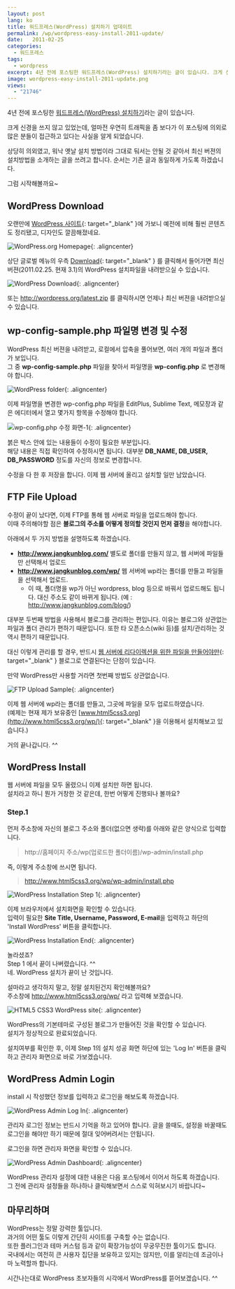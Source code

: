```yaml
---
layout: post
lang: ko
title: 워드프레스(WordPress) 설치하기 업데이트
permalink: /wp/wordpress-easy-install-2011-update/
date:   2011-02-25
categories:
  - 워드프레스
tags:
  - wordpress
excerpt: 4년 전에 포스팅한 워드프레스(WordPress) 설치하기라는 글이 있습니다. 크게 신경을 쓰지 않고 있었는데, 얼마전 우연히 트래픽을 좀 보다가 이 포스팅에 의외로 많은 분들이 접근하고 있다는 사실을 알게 되었습니다. 상당히 의외였고, 워낙 옛날 설치 방법이라 그대로 둬서는 안될 것 같아서 최신 버젼의 설치방법을 소개하는 글을 쓰려고 합니다. 순서는 기존 글과 동일하게 가도록 하겠습니다. 그럼 시작해볼까요~ WordPress Download 오랜만에 WordPress 사이트에 가보니 예전에 비해 훨씬 콘텐츠도 정리됐고, 디자인도 깔끔해졌네요. 상단 글로벌 메뉴의 우측 Download 를 클릭해서 들어가면 최신 버젼(2011.02.25. 현재 3.1) [...]
image: wordpress-easy-install-2011-update.png
views:
  - "21746"
---
```


4년 전에 포스팅한 [워드프레스(WordPress) 설치하기](http://www.jangkunblog.com/wp/wordpress-easy-install/)라는 글이 있습니다.
  
크게 신경을 쓰지 않고 있었는데, 얼마전 우연히 트래픽을 좀 보다가 이 포스팅에 의외로 많은 분들이 접근하고 있다는 사실을 알게 되었습니다.

상당히 의외였고, 워낙 옛날 설치 방법이라 그대로 둬서는 안될 것 같아서 최신 버젼의 설치방법을 소개하는 글을 쓰려고 합니다. 순서는 기존 글과 동일하게 가도록 하겠습니다.
  
그럼 시작해볼까요~

## WordPress Download

오랜만에 [WordPress 사이트](http://wordpress.org/){: target="_blank" }에 가보니 예전에 비해 훨씬 콘텐츠도 정리됐고, 디자인도 깔끔해졌네요.

![WordPress.org Homepage](/assets/img/2011/WordPress-Home-1024x780.png){: .aligncenter}

상단 글로벌 메뉴의 우측 [Download](http://wordpress.org/download/){: target="_blank" } 를 클릭해서 들어가면 최신 버젼(2011.02.25. 현재 3.1)의 WordPress 설치파일을 내려받으실 수 있습니다.

![WordPress Download](/assets/img/2011/Safari.png){: .aligncenter}

또는 <http://wordpress.org/latest.zip> 를 클릭하시면 언제나 최신 버젼을 내려받으실 수 있습니다.

## wp-config-sample.php 파일명 변경 및 수정

WordPress 최신 버젼을 내려받고, 로컬에서 압축을 풀어보면, 여러 개의 파일과 폴더가 보입니다.  
그 중 **wp-config-sample.php** 파일을 찾아서 파일명을 **wp-config.php** 로 변경해야 합니다.

![WordPress folder](/assets/img/2011/wordpress.png){: .aligncenter}

이제 파일명을 변경한 wp-config.php 파일을 EditPlus, Sublime Text, 메모장과 같은 에디터에서 열고 몇가지 항목을 수정해야 합니다.

![wp-config.php 수정 화면-1](/assets/img/2011/wp-config-edit-1.png){: .aligncenter}

붉은 박스 안에 있는 내용들이 수정이 필요한 부분입니다.  
해당 내용은 직접 확인하여 수정하시면 됩니다. 대부분 **DB\_NAME, DB\_USER, DB_PASSWORD** 정도를 자신의 정보로 변경합니다.

수정을 다 한 후 저장을 합니다. 이제 웹 서버에 올리고 설치할 일만 남았습니다.

## FTP File Upload

수정이 끝이 났다면, 이제 FTP를 통해 웹 서버로 파일을 업로드해야 합니다.  
이때 주의해야할 점은 **블로그의 주소를 어떻게 정의할 것인지 먼저 결정**을 해야합니다.

아래에서 두 가지 방법을 설명하도록 하겠습니다.

* **http://www.jangkunblog.com/** 별도로 폴더를 만들지 않고, 웹 서버에 파일들만 선택해서 업로드
* **http://www.jangkunblog.com/wp/** 웹 서버에 wp라는 폴더를 만들고 파일들을 선택해서 업로드.
  * 이 때, 폴더명을 wp가 아닌 wordpress, blog 등으로 바꿔서 업로드해도 됩니다. 대신 주소도 같이 바뀌게 됩니다. (예 : http://www.jangkunblog.com/blog/)

대부분 두번째 방법을 사용해서 블로그를 관리하는 편입니다. 이유는 블로그와 상관없는 파일과 폴더 관리가 편하기 때문입니다. 또한 타 오픈소스(wiki 등)를 설치/관리하는 것 역시 편하기 때문입니다.
  
대신 이렇게 관리를 할 경우, 반드시 [웹 서버에 리다이렉션을 위한 파일을 만들어야만](http://www.jangkunblog.com/wp/wordpress-easy-install/comment-page-1/#comment-17){: target="_blank" } 블로그로 연결된다는 단점이 있습니다.

만약 WordPress만 사용할 거라면 첫번째 방법도 상관없습니다.

![FTP Upload Sample](/assets/img/2011/html5css3.org_.png){: .aligncenter}

이제 웹 서버에 wp라는 폴더를 만들고, 그곳에 파일을 모두 업로드하였습니다.  
(예제는 현재 제가 보유중인 [www.html5css3.org](http://www.html5css3.org/wp/){: target="_blank" }을 이용해서 설치해보고 있습니다.)

거의 끝나갑니다. ^^

## WordPress Install

웹 서버에 파일을 모두 올렸으니 이제 설치만 하면 됩니다.  
설치라고 하니 뭔가 거창한 것 같은데, 한번 어떻게 진행되나 볼까요?

### Step.1

먼저 주소창에 자신의 블로그 주소와 폴더(없으면 생략)를 아래와 같은 양식으로 입력합니다.

> http://홈페이지 주소/wp(업로드한 폴더이름)/wp-admin/install.php

즉, 이렇게 주소창에 쓰시면 됩니다.

> http://www.html5css3.org/wp/wp-admin/install.php

![WordPress Installation Step 1](/assets/img/2011/WordPress-Installation.png){: .aligncenter}

이제 브라우저에서 설치화면을 확인할 수 있습니다.  
입력이 필요한 **Site Title, Username, Password, E-mail**을 입력하고 하단의 'Install WordPress' 버튼을 클릭합니다.

![WordPress Installation End](/assets/img/2011/WordPress-Installation-End.png){: .aligncenter}

놀라셨죠?  
Step 1 에서 끝이 나버렸습니다. ^^  
네. WordPress 설치가 끝이 난 것입니다.

설마라고 생각하지 말고, 정말 설치된건지 확인해볼까요?  
주소창에 <http://www.html5css3.org/wp/> 라고 입력해 보겠습니다.

![HTML5 CSS3 WordPress site](/assets/img/2011/HTML5-CSS3-WordPress-site-1024x930.png){: .aligncenter}

WordPress의 기본테마로 구성된 블로그가 만들어진 것을 확인할 수 있습니다.  
설치가 정상적으로 완료되었습니다.

설치여부를 확인한 후, 이제 Step 1의 설치 성공 화면 하단에 있는 'Log In' 버튼을 클릭하고 관리자 화면으로 바로 가보겠습니다.

## WordPress Admin Login

install 시 작성했던 정보를 입력하고 로그인을 해보도록 하겠습니다.

![WordPress Admin Log In](/assets/img/2011/WordPress-Admin-Log-In.png){: .aligncenter}

관리자 로그인 정보는 반드시 기억을 하고 있어야 합니다. 글을 쓸때도, 설정을 바꿀때도 로그인을 해야만 하기 때문에 절대 잊어버려서는 안됩니다.

로그인을 하면 관리자 화면을 확인할 수 있습니다.

![WordPress Admin Dashboard](/assets/img/2011/WordPress-Admin-Dashboard.png){: .aligncenter}

WordPress 관리자 설정에 대한 내용은 다음 포스팅에서 이어서 하도록 하겠습니다.  
그 전에 관리자 설정들을 하나하나 클릭해보면서 스스로 익혀보시기 바랍니다~

## 마무리하며

WordPress는 정말 강력한 툴입니다.  
과거의 어떤 툴도 이렇게 간단히 사이트를 구축할 수는 없습니다.  
또한 플러그인과 테마 커스텀 등과 같이 확장가능성이 무궁무진한 툴이기도 합니다.  
국내에서는 여전히 큰 사용자 집단을 보유하고 있지는 않지만, 이를 알리는데 조금이나마 노력할까 합니다.

시간나는대로 WordPress 초보자들의 시각에서 WordPress를 뜯어보겠습니다. ^^